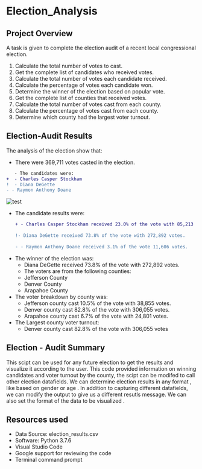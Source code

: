 # Election_Analysis

## Project Overview
A  task is given to complete the election audit of a recent local congressional election.

1. Calculate the total number of votes to cast.
2. Get the complete list of candidates who received votes.
3. Calculate the total number of votes each candidate received.
4. Calculate the percentage of votes each candidate won.
5. Determine the winner of the election based on popular vote.
6. Get the complete list of counties that received votes.
7. Calculate the total number of votes cast from each county.
8. Calculate the percentage of votes cast from each county.
0. Determine which county had the largest voter turnout.
 

## Election-Audit Results
The analysis of the election show that:
- There were 369,711 votes casted in the election.
```diff
   - The candidates were:
+  - Charles Casper Stockham 
!  - Diana DeGette
- - Raymon Anthony Doane
```
![test](Resources/election_result.png)
- The candidate results were:
  ```diff 
  + - Charles Casper Stockham received 23.0% of the vote with 85,213 votes.
   
  !- Diana DeGette received 73.8% of the vote with 272,892 votes.
 
  - - Raymon Anthony Doane received 3.1% of the vote 11,606 votes.
  ```
- The winner of the election was:
  - Diana DeGette received 73.8% of the vote with 272,892 votes.
  - The voters are from the following counties:
  - Jefferson County
  - Denver County
  - Arapahoe County
- The voter breakdown by county was:
  - Jefferson county cast 10.5% of the vote with 38,855 votes.
  - Denver county cast 82.8% of the vote with 306,055 votes.
  - Arapahoe county cast 6.7% of the vote with 24,801 votes.
- The Largest county voter turnout:
  - Denver county cast 82.8% of the vote with 306,055 votes
  
## Election - Audit Summary
This scipt can be used for any future election to get the results and visualize it according to the user. This code provided information on winning candidates and voter turnout by the county, the scipt can be modifed to call other election datafields. We can determine election results in any format , like based on gender or age . In addition to capturing different datafields, we can modify the output to give us a different resutls message. We can also set the format of the data to be visualized .

## Resources used
- Data Source: election_results.csv
- Software: Python 3.7.6
- Visual Studio Code
- Google support for reviewing the code 
- Terminal command prompt
